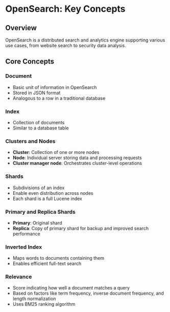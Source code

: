# OpenSearch: Key Concepts
## Overview

OpenSearch is a distributed search and analytics engine supporting various use cases, from website search to security data analysis.

## Core Concepts

### Document

- Basic unit of information in OpenSearch
- Stored in JSON format
- Analogous to a row in a traditional database

### Index

- Collection of documents
- Similar to a database table

### Clusters and Nodes

- **Cluster**: Collection of one or more nodes
- **Node**: Individual server storing data and processing requests
- **Cluster manager node**: Orchestrates cluster-level operations

### Shards

- Subdivisions of an index
- Enable even distribution across nodes
- Each shard is a full Lucene index

### Primary and Replica Shards

- **Primary**: Original shard
- **Replica**: Copy of primary shard for backup and improved search performance

### Inverted Index

- Maps words to documents containing them
- Enables efficient full-text search

### Relevance

- Score indicating how well a document matches a query
- Based on factors like term frequency, inverse document frequency, and length normalization
- Uses BM25 ranking algorithm
